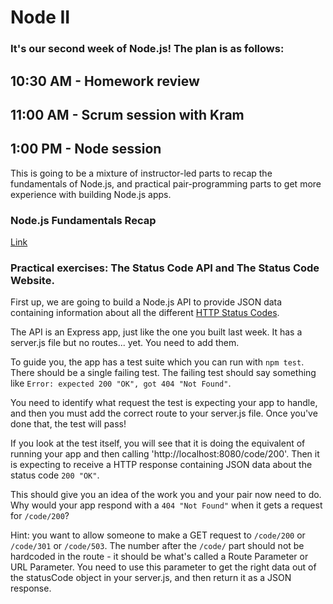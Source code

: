 # Node II

### It's our second week of Node.js! The plan is as follows:

## 10:30 AM - Homework review

## 11:00 AM - Scrum session with Kram

## 1:00 PM - Node session

This is going to be a mixture of instructor-led parts to recap the fundamentals of Node.js, and practical pair-programming parts to get more experience with building Node.js apps.

### Node.js Fundamentals Recap

[Link](/node-recap.md)

### Practical exercises: The Status Code API and The Status Code Website.

First up, we are going to build a Node.js API to provide JSON data containing information about all the different [HTTP Status Codes](https://developer.mozilla.org/en-US/docs/Web/HTTP/Status).

The API is an Express app, just like the one you built last week. It has a server.js file but no routes... yet. You need to add them.

To guide you, the app has a test suite which you can run with `npm test`. There should be a single failing test. The failing test should say something like `Error: expected 200 "OK", got 404 "Not Found"`. 

You need to identify what request the test is expecting your app to handle, and then you must add the correct route to your server.js file. Once you've done that, the test will pass!

If you look at the test itself, you will see that it is doing the equivalent of running your app and then calling 'http://localhost:8080/code/200'. Then it is expecting to receive a HTTP response containing JSON data about the status code `200 "OK"`.

This should give you an idea of the work you and your pair now need to do. Why would your app respond with a `404 "Not Found"` when it gets a request for `/code/200`? 

Hint: you want to allow someone to make a GET request to `/code/200` or `/code/301` or `/code/503`. The number after the `/code/` part should not be hardcoded in the route - it should be what's called a Route Parameter or URL Parameter. You need to use this parameter to get the right data out of the statusCode object in your server.js, and then return it as a JSON response.

